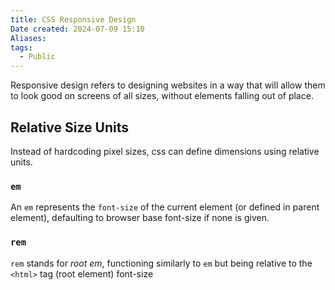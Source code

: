 ```yaml
---
title: CSS Responsive Design
Date created: 2024-07-09 15:10
Aliases:
tags: 
  - Public
---
```


Responsive design refers to designing websites in a way that will allow them to look good on screens of all sizes, without elements falling out of place.

## Relative Size Units
Instead of hardcoding pixel sizes, css can define dimensions using relative units. 

### `em`
An `em` represents the `font-size` of the current element (or defined in parent element), defaulting to browser base font-size if none is given.

### `rem`
`rem` stands for *root em*, functioning similarly to `em` but being relative to the `<html>` tag (root element) font-size
